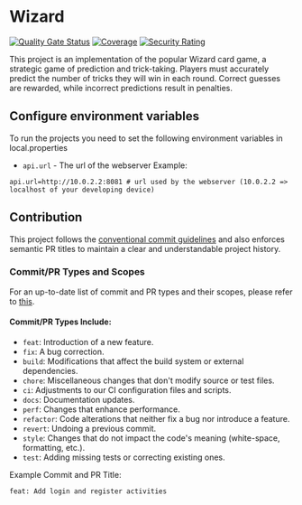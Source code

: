 # Wizard

[![Quality Gate Status](https://sonarcloud.io/api/project_badges/measure?project=SE2Project-BHKPTZ_frontend&metric=alert_status)](https://sonarcloud.io/summary/new_code?id=SE2Project-BHKPTZ_frontend)
[![Coverage](https://sonarcloud.io/api/project_badges/measure?project=SE2Project-BHKPTZ_frontend&metric=coverage)](https://sonarcloud.io/summary/new_code?id=SE2Project-BHKPTZ_frontend)
[![Security Rating](https://sonarcloud.io/api/project_badges/measure?project=SE2Project-BHKPTZ_frontend&metric=security_rating)](https://sonarcloud.io/summary/new_code?id=SE2Project-BHKPTZ_frontend)

This project is an implementation of the popular Wizard card game, a strategic game of prediction and trick-taking. Players must accurately predict the number of tricks they will win in each round. Correct guesses are rewarded, while incorrect predictions result in penalties.

## Configure environment variables

To run the projects you need to set the following environment variables in local.properties

- `api.url` - The url of the webserver
Example:

```
api.url=http://10.0.2.2:8081 # url used by the webserver (10.0.2.2 => localhost of your developing device)
```

## Contribution

This project follows the [conventional commit guidelines](https://www.conventionalcommits.org/en/v1.0.0/) and also enforces semantic PR titles to maintain a clear and understandable project history.

### Commit/PR Types and Scopes

For an up-to-date list of commit and PR types and their scopes, please refer to [this](https://github.com/SE2Project-BHKPTZ/frontend/blob/main/.github/workflows/validate-semantic-pr.yml).

#### Commit/PR Types Include:

- `feat`: Introduction of a new feature.
- `fix`: A bug correction.
- `build`: Modifications that affect the build system or external dependencies.
- `chore`: Miscellaneous changes that don't modify source or test files.
- `ci`: Adjustments to our CI configuration files and scripts.
- `docs`: Documentation updates.
- `perf`: Changes that enhance performance.
- `refactor`: Code alterations that neither fix a bug nor introduce a feature.
- `revert`: Undoing a previous commit.
- `style`: Changes that do not impact the code's meaning (white-space, formatting, etc.).
- `test`: Adding missing tests or correcting existing ones.

Example Commit and PR Title:

```
feat: Add login and register activities
```